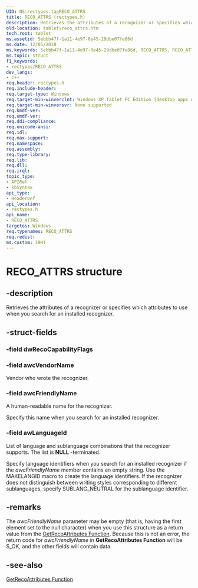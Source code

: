 ```yaml
---
UID: NS:rectypes.tagRECO_ATTRS
title: RECO_ATTRS (rectypes.h)
description: Retrieves the attributes of a recognizer or specifies which attributes to use when you search for an installed recognizer.
old-location: tablet\reco_attrs.htm
tech.root: tablet
ms.assetid: 5ebbb47f-1a11-4e97-8e45-29dbe07fe86d
ms.date: 12/05/2018
ms.keywords: 5ebbb47f-1a11-4e97-8e45-29dbe07fe86d, RECO_ATTRS, RECO_ATTRS structure [Tablet PC], rectypes/RECO_ATTRS, tablet.reco_attrs
ms.topic: struct
f1_keywords:
- rectypes/RECO_ATTRS
dev_langs:
- c++
req.header: rectypes.h
req.include-header: 
req.target-type: Windows
req.target-min-winverclnt: Windows XP Tablet PC Edition [desktop apps only]
req.target-min-winversvr: None supported
req.kmdf-ver: 
req.umdf-ver: 
req.ddi-compliance: 
req.unicode-ansi: 
req.idl: 
req.max-support: 
req.namespace: 
req.assembly: 
req.type-library: 
req.lib: 
req.dll: 
req.irql: 
topic_type:
- APIRef
- kbSyntax
api_type:
- HeaderDef
api_location:
- rectypes.h
api_name:
- RECO_ATTRS
targetos: Windows
req.typenames: RECO_ATTRS
req.redist: 
ms.custom: 19H1
---
```


# RECO_ATTRS structure


## -description



Retrieves the attributes of a recognizer or specifies which attributes to use when you search for an installed recognizer.




## -struct-fields




### -field dwRecoCapabilityFlags


### -field awcVendorName

Vendor who wrote the recognizer.


### -field awcFriendlyName

A human-readable name for the recognizer.

Specify this name when you search for an installed recognizer.


### -field awLanguageId

List of language and sublanguage combinations that the recognizer supports. The list is <b>NULL</b> -terminated.

Specify language identifiers when you search for an installed recognizer if the <i>awcFriendlyName</i> member contains an empty string. Use the MAKELANGID macro to create the language identifiers. If the recognizer does not distinguish between writing styles corresponding to different sublanguages, specify SUBLANG_NEUTRAL for the sublanguage identifier.


## -remarks



The <i>awcFriendlyName</i> parameter may be empty (that is, having the first element set to the null character) when you use this structure as a return value from the <a href="https://docs.microsoft.com/windows/desktop/api/recapis/nf-recapis-getrecoattributes">GetRecoAttributes Function</a>. Because this is not an error, the return code for <i>awcFriendlyName</i> in <b>GetRecoAttributes Function</b> will be S_OK, and the other fields will contain data.




## -see-also




<a href="https://docs.microsoft.com/windows/desktop/api/recapis/nf-recapis-getrecoattributes">GetRecoAttributes Function</a>
 

 

